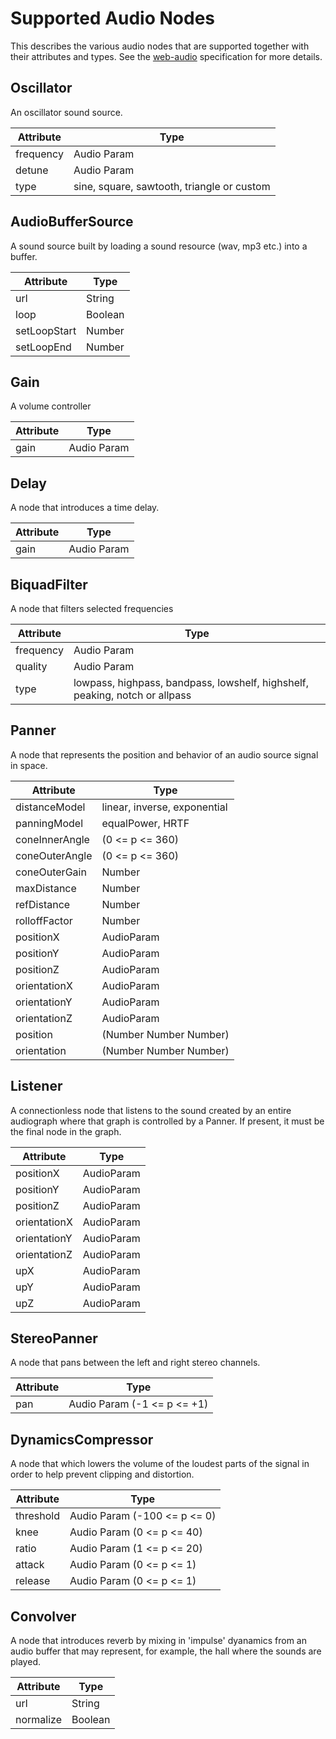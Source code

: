 Supported Audio Nodes
=====================

This describes the various audio nodes that are supported together with their attributes and types. See the [web-audio](https://developer.mozilla.org/en-US/docs/Web/API/Web_Audio_API) specification for more details.

Oscillator
----------

An oscillator sound source.


| Attribute | Type |
| --------- | ---- |
| frequency | Audio Param |
| detune    | Audio Param |
| type      | sine, square, sawtooth, triangle or custom |

AudioBufferSource
-----------------

A sound source built by loading a sound resource (wav, mp3 etc.) into a buffer.


| Attribute | Type |
| --------- | ---- |
| url | String |
| loop    | Boolean |
| setLoopStart | Number |
| setLoopEnd | Number |

Gain
----

A volume controller


| Attribute | Type |
| ----------- | -- |
| gain | Audio Param |

Delay
-----

A node that introduces a time delay.


| Attribute | Type |
| --------- | ---- |
| gain | Audio Param |


BiquadFilter
------------

A node that filters selected frequencies

| Attribute | Type |
| --------- | ---- |
| frequency | Audio Param |
| quality   | Audio Param |
| type      | lowpass, highpass, bandpass, lowshelf, highshelf, peaking, notch or allpass |

Panner
------

A node that represents the position and behavior of an audio source signal in space.


| Attribute | Type |
| --------- | ---- |
| distanceModel | linear, inverse, exponential | 
| panningModel | equalPower, HRTF | 
| coneInnerAngle | (0 <= p <= 360)|
| coneOuterAngle | (0 <= p <= 360)|
| coneOuterGain | Number |
| maxDistance   | Number |
| refDistance   | Number |
| rolloffFactor | Number |
| positionX     | AudioParam |
| positionY     | AudioParam |
| positionZ     | AudioParam |
| orientationX  | AudioParam |
| orientationY  | AudioParam |
| orientationZ  | AudioParam |
| position      | (Number Number Number) |
| orientation   | (Number Number Number) |

Listener
--------

A connectionless node that listens to the sound created by an entire audiograph where that graph is controlled by a Panner. If present, it must be the final node in the graph.


| Attribute | Type |
| --------- | ---- |
| positionX     | AudioParam |
| positionY     | AudioParam |
| positionZ     | AudioParam |
| orientationX  | AudioParam |
| orientationY  | AudioParam |
| orientationZ  | AudioParam |
| upX           | AudioParam |
| upY           | AudioParam |
| upZ           | AudioParam |

StereoPanner
------------

A node that pans between the left and right stereo channels.


| Attribute | Type |
| --------- | ---- |
| pan | Audio Param (-1 <= p <= +1)|


DynamicsCompressor
------------------

A node that which lowers the volume of the loudest parts of the signal in order to help prevent clipping and distortion.


| Attribute | Type |
| --------- | ---- |
| threshold | Audio Param (-100 <= p <= 0)|
| knee | Audio Param (0 <= p <= 40)|
| ratio | Audio Param (1 <= p <= 20)|
| attack | Audio Param (0 <= p <= 1)|
| release | Audio Param (0 <= p <= 1)|

Convolver
---------

A node that introduces reverb by mixing in 'impulse' dyanamics from an audio buffer that may represent, for example, the hall where the sounds are played.


| Attribute | Type |
| --------- | ---- |
| url | String |
| normalize | Boolean |

